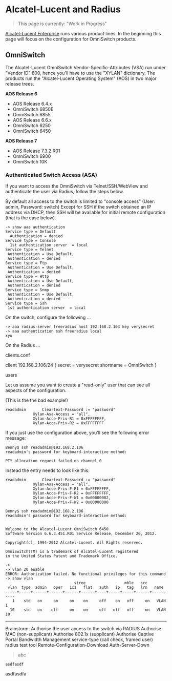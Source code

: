# Alcatel-Lucent and Radius

>
> This page is currently: "Work in Progress"
>

[Alcatel-Lucent Enterprise](http://enterprise.alcatel-lucent.com/) runs various product lines. In the beginning this page will focus on the configuration for OmniSwitch products.

## OmniSwitch
The Alcatel-Lucent OmniSwitch Vendor-Specific-Attributes (VSA) run under "Vendor ID" 800, hence you'll have to use the "XYLAN" dictionary.
The products run the "Alcatel-Lucent Operating System" (AOS) in two major release trees.

**AOS Release 6**
* AOS Release 6.4.x
 * OmniSwitch 6850E
 * OmniSwitch 6855
* AOS Release 6.6.x
 * OmniSwitch 6250
 * OmniSwitch 6450
 
**AOS Release 7**
* AOS Release 7.3.2.R01
 * OmniSwitch 6900
 * OmniSwitch 10K

### Authenticated Switch Access (ASA)

If you want to access the OmniSwitch via Telnet/SSH/WebView and authenticate the user via Radius, follow the steps below.

By default all access to the switch is limited to "console access" (User: admin, Password: switch)
Except for SSH if the switch obtained an IP address via DHCP, then SSH will be available for initial remote configuration (that is the case below).

    -> show aaa authentication 
    Service type = Default
      Authentication = denied
    Service type = Console 
      1st authentication server  = local
    Service type = Telnet
     Authentication = Use Default,
     Authentication = denied
    Service type = Ftp
     Authentication = Use Default,
     Authentication = denied
    Service type = Http
     Authentication = Use Default,
     Authentication = denied
    Service type = Snmp
     Authentication = Use Default,
     Authentication = denied
    Service type = Ssh
     1st authentication server  = local

On the switch, configure the following ...

    -> aaa radius-server freeradius host 192.168.2.103 key verysecret
    -> aaa authentication ssh freeradius local
    xyu

On the Radius ...

clients.conf

client 192.168.2.106/24 {
        secret          = verysecret
        shortname       = OmniSwitch
}

users

Let us assume you want to create a "read-only" user that can see all aspects of the configuration.

(This is the the bad example!)

    readadmin       Cleartext-Password := "password"
                Xylan-Asa-Access = "all",
                Xylan-Acce-Priv-R1 = 0xFFFFFFFF,
                Xylan-Acce-Priv-R2 = 0xFFFFFFFF

If you just use the configuration above, you'll see the following error message:

    Benny$ ssh readadmin@192.168.2.106
    readadmin's password for keyboard-interactive method: 
     
    PTY allocation request failed on channel 0

Instead the entry needs to look like this:

    readadmin       Cleartext-Password := "password"
                Xylan-Asa-Access = "all",
                Xylan-Acce-Priv-F-R1 = 0xFFFFFFFF,
                Xylan-Acce-Priv-F-R2 = 0xFFFFFFFF,
                Xylan-Acce-Priv-F-W1 = 0x00000002,
                Xylan-Acce-Priv-F-W2 = 0x00000000

    Benny$ ssh readadmin@192.168.2.106
    readadmin's password for keyboard-interactive method: 
    
     
    Welcome to the Alcatel-Lucent OmniSwitch 6450
    Software Version 6.6.3.451.R01 Service Release, December 20, 2012. 
     
    Copyright(c), 1994-2012 Alcatel-Lucent. All Rights reserved.
    
    OmniSwitch(TM) is a trademark of Alcatel-Lucent registered
    in the United States Patent and Trademark Office.
  
    -> 
    -> vlan 20 enable 
    ERROR: Authorization failed. No functional privileges for this command
    -> show vlan 
                                  stree                 mble   src        
     vlan  type  admin   oper   1x1   flat   auth   ip   tag   lrn   name
    -----+-----+------+------+------+------+----+-----+-----+------+----------
       1    std   on     on     on    on     off    on   off     on   VLAN 1                          
      10    std   on    off     on    on     off   off   off     on   VLAN 10                          
    



***

Brainstorm:
Authorise the user access to the switch via RADIUS
Authorise MAC (non-supplicant)
Authorise 802.1x (supplicant)
Authorise Captive Portal
Bandwidth Management
service-type (call check, framed user)
radius test tool
Remote-Configuration-Download
Auth-Server-Down


> abc

`asdfasdf`

asdfasdfa


